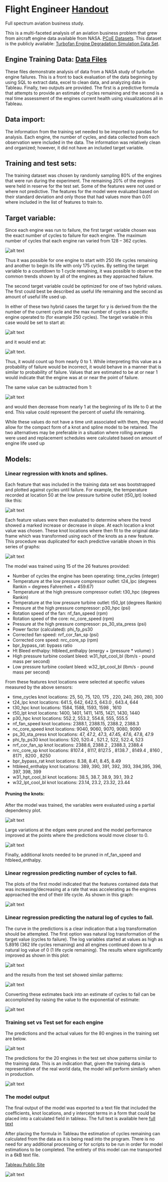 # Flight Engineer [Handout](https://github.com/fischtank44/Flight_Engineer/raw/master/Flight-engineer-writeup.pdf)
Full spectrum aviation business study.

This is a multi-faceted analysis of an aviation business problem that grew from aircraft engine data available from NASA. [PCoE Datasets](https://ti.arc.nasa.gov/tech/dash/groups/pcoe/prognostic-data-repository/). This dataset is the publicly available: [Turbofan Engine Degradation Simulation Data Set](https://ti.arc.nasa.gov/tech/dash/groups/pcoe/prognostic-data-repository/publications/#turbofan).

## Engine Training Data: [Data Files](https://github.com/fischtank44/Engine_training_data/tree/master/Data_Files)

These files demonstrate analysis of data from a NASA study of turbofan engine failures. This is a front to back evaluation of the data beginning by using SQL to extract data, excel to clean data, and analyzing data in Tableau. Finally, two outputs are provided. The first is a predictive formula that attempts to provide an estimate of cycles remaining and the second is a real time assessment of the engines current health using visualizations all in Tableau.


## Data import:

The information from the training set needed to be imported to pandas for analysis. Each engine, the number of cycles, and data collected from each observation were included in the data. The information was relatively clean and organized; however, it did not have an included target variable.


## Training and test sets:

The training dataset was chosen by randomly sampling 80% of the engines that were run during the experiment. The remaining 20% of the engines were held in reserve for the test set. Some of the features were not used or where not predictive. The features for the model were evaluated based on their standard deviation and only those that had values more than  0.01 where included in the list of features to train to.   


## Target variable:

Since each engine was run to failure, the first target variable chosen was the exact number of cycles to failure for each engine. The maximum number of cycles that each engine ran varied from 128 – 362 cycles.

![alt text](https://github.com/fischtank44/flight_engineer/raw/master/images/training_data_failure_distribution.png)

Thus it was possible for one engine to start with 250 life cycles remaining and another to begin its life with only 175 cycles. By setting the target variable to a countdown to 1 cycle remaining, it was possible to observe
the common trends shown by all of the engines as they approached failure.

The second target variable could be optimized for one of two hybrid values. The first could best be described as useful life remaining and the second as amount of useful life used up.

In either of these two hybrid cases the target for y is derived from the the number of the current cycle and the max number of cycles a specific engine operated to (for example 250 cycles). The target variable in this case would be set to start at:

![alt text](http://www.codecogs.com/gif.latex?\frac{1}{250} )

and it would end at:

![alt text](http://www.codecogs.com/gif.latex?\frac{250}{250} ).

Thus, it would count up from nearly 0 to 1. While interpreting this value as a probability of failure would be incorrect, it would behave in a manner that is similar to probability of failure. Values that are estimated to be at or near 1 would indicate that the engine was at or near the point of failure.

The same value can be subtracted from 1:

![alt text](http://www.codecogs.com/gif.latex?1-\frac{1}{250}=.996 )

and would then decrease from nearly 1 at the beginning of its life to 0 at the end. This value could represent the percent of useful life remaining.

While these values do not have a time unit associated with them, they would allow for the compact form of a knot and spline model to be retained. The two alternatives may be preferable in a situation where rolling averages were used and replacement schedules were calculated based on amount of engine life used up



## Models:
### Linear regression with knots and splines.
Each feature that was included in the training data set was bootstrapped and plotted against cycles until failure. For example, the temperature recorded at location 50 at the low pressure turbine outlet (t50_lpt) looked like this:

![alt text](https://github.com/fischtank44/flight_engineer/raw/master/images/t50_lpt_bs_spline_analysis.png)

Each feature values were then evaluated to determine where the trend showed a marked increase or decrease in slope. At each location a knot value was chosen. These knot locations where then fit to the original data-frame which was transformed using each of the knots as a new feature. This procedure was duplicated for each predictive variable shown in this series of graphs:

![alt text](https://github.com/fischtank44/flight_engineer/raw/master/images/all_features_cycles_to_fail.png)

The model was trained using 15 of the 26 features provided:  
- Number of cycles the engine has been operating: time_cycles (integer)
- Temperature at the low pressure compressor outlet: t24_lpc (degrees Rankin = degrees Fahrenheit + 459.67)
- Temperature at the high pressure compressor outlet: t30_hpc (degrees Rankin)
- Temperature at the low pressure turbine outlet: t50_lpt (degrees Rankin)
- Pressure at the high pressure compressor: p30_hpc (psi)
- Rotation speed of the fan: nf_fan_speed (rpm)
- Rotation speed of the core: nc_core_speed (rpm)
- Pressure at the high pressure compressor: ps_30_sta_press (psi)
- Power factor (calculated): phi_fp_ps30
- Corrected fan speed: nrf_cor_fan_sp (psi)
- Corrected core speed: nrc_core_sp (rpm)
- bpr_bypass_rat: bypass ratio
- Ht Bleed enthalpy: htbleed_enthalpy (energy + (pressure * volume) )
- High pressure turbine coolant bleed: w31_hpt_cool_bl (lbm/s - pound mass per second)
- Low pressure turbine coolant bleed: w32_lpt_cool_bl (lbm/s - pound mass per second)



From these features knot locations were selected at specific values measured by the above sensors:
- time_cycles knot locations: 25, 50, 75, 120, 175 , 220, 240, 260, 280, 300
- t24_lpc knot locations: 641.5, 642,  642.5, 643.0 , 643.4, 644
- t30_hpc knot locations: 1584, 1588, 1593, 1598 , 1610
- t50_lpt knot locations: 1400, 1401, 1411, 1415, 1421, 1430, 1440
- p30_hpc knot locations: 552.2, 553.2, 554.8, 555, 555.5
- nf_fan_speed knot locations: 2388.1, 2388.15, 2388.2, 2388.3
- nc_core_speed knot locations: 9040, 9060, 9070, 9080, 9090
- ps_30_sta_press knot locations: 47, 47.2, 47.3, 47.45, 47.6, 47.8, 47.9
- phi_fp_ps30 knot locations: 520, 520.4 , 521.2, 522, 522.4, 523
- nrf_cor_fan_sp knot locations: 2388.6, 2388.2 , 2388.3, 2388.4
- nrc_core_sp knot locations: 8107.4 , 8117, 8127.5 , 8138.7 , 8149.4 , 8160 , 8171 , 8200 , 8250
- bpr_bypass_rat knot locations: 8.38, 8.41, 8.45, 8.49
- htbleed_enthalpy knot locations: 389, 390, 391, 392, 393, 394,395, 396, 397, 398, 399
- w31_hpt_cool_bl knot locations: 38.5, 38.7, 38.9, 39.1, 39.2
- w32_lpt_cool_bl knot locations: 23.14, 23.2, 23.32, 23.44



#### Pruning the knots:
After the model was trained, the variables were evaluated using a partial dependency plot.

![alt text](https://github.com/fischtank44/flight_engineer/raw/master/images/partial_dependency_pipline.png)

Large variations at the edges were pruned and the model performance improved at the points where the predictions would move closer to 0.

![alt text](https://github.com/fischtank44/flight_engineer/raw/master/images/pruned_partial_dependency_pipline.png)

Finally, additional knots needed to be pruned in nf_fan_speed and htbleed_enthalpy.

### Linear regression predicting number of cycles to fail.
The plots of the first model indicated that the features contained data that was increasing/decreasing at a rate that was accelerating as the engines approached the end of their life cycle. As shown in this graph:

![alt text](https://github.com/fischtank44/flight_engineer/raw/master/images/pred_vs_actual_reg_regression.png)


### Linear regression predicting the natural log of cycles to fail.
The curve in the predictions is a clear indication that a log transformation should be attempted. The first option was natural log transformation of the target value (cycles to failure). The log variables started at values as high as 5.8916 (362 life cycles remaining) and all engines continued down to a natural log value of 0 (1 life cycle remaining). The results where significantly improved as shown in this plot:   

![alt text](https://github.com/fischtank44/flight_engineer/raw/master/images/training_cycles_to_fail.png)

and the results from the test set showed similar patterns:

![alt text](https://github.com/fischtank44/flight_engineer/raw/master/images/test_cycles_to_fail.png)

Converting these estimates back into an estimate of cycles to fail can be accomplished by raising the value to the exponential of estimate:

![alt text](http://www.codecogs.com/gif.latex?e^{\hat{y}}=cycles)


### Training set vs Test set for each engine
The predictions and the actual values for the 80 engines in the training set are below.

![alt text](https://github.com/fischtank44/flight_engineer/raw/master/images/all_80_failure_right_num_cycles.png)


The predictions for the 20 engines in the test set show patterns similar to the training data. This is an indication that, given the training data is representative of the real world data, the model will perform similarly when in production.

![alt text](https://github.com/fischtank44/flight_engineer/raw/master/images/20_test_set_y_actual_num_cycles.png)


### The model output
The final output of the model was exported to a text file that included the coefficients, knot locations, and y intercept terms in a form that could be placed into a calculated field in tableau. The full text is available here [full text](https://github.com/fischtank44/flight_engineer/raw/master/outputs/tableau_format_formula.txt)

After placing the formula in Tableau the estimation of cycles remaining can calculated from the data as it is being read into the program. There is no need for any additional processing or for scripts to be run in order for model estimations to be completed. The entirety of this model can me transported in a 6kB text file.

[Tableau Public Site](https://public.tableau.com/profile/steven.fischbach#!/vizhome/FlightEngineer-v4_2/CautionsvsBigFormula)

![alt text](https://github.com/fischtank44/flight_engineer/raw/master/images/cycles_to_fail.png)
